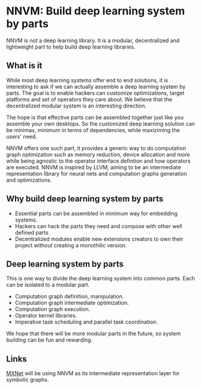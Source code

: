 # NNVM: Build deep learning system by parts

NNVM is not a deep learning library. It is a modular, decentralized and lightweight part to
help build deep learning libraries.

## What is it

While most deep learning systems offer end to end solutions,
it is interesting to ask if we can actually assemble a deep learning system by parts.
The goal is to enable hackers can customize optimizations, target platforms and set of operators they care about.
We believe that the decentralized modular system is an interesting direction.

The hope is that effective parts can be assembled together just like you assemble your own desktops.
So the customized deep learning solution can be minimax, minimum in terms of dependencies,
while maxiziming the users' need.

NNVM offers one such part, it provides a generic way to do
computation graph optimization such as memory reduction, device allocation and more
while being agnostic to the operator interface defintion and how operators are executed.
NNVM is inspired by LLVM, aiming to be an intermediate representation library
for neural nets and computation graphs generation and optimizations.

## Why build deep learning system by parts

- Essential parts can be assembled in minimum way for embedding systems.
- Hackers can hack the parts they need and compose with other well defined parts.
- Decentralized modules enable new extensions creators to own their project
  without creating a monothilic version.

## Deep learning system by parts

This is one way to divide the deep learning system into common parts.
Each can be isolated to a modular part.

- Computation graph definition, manipulation.
- Computation graph intermediate optimization.
- Computation graph execution.
- Operator kernel libraries.
- Imperative task scheduling and parallel task coordination.

We hope that there will be more modular parts in the future,
so system building can be fun and rewarding.

## Links

[MXNet](https://github.com/dmlc/mxnet) will be using NNVM as its intermediate
representation layer for symbolic graphs.
